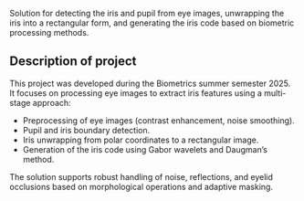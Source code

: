 Solution for detecting the iris and pupil from eye images, unwrapping the iris into a rectangular form, and generating the iris code based on biometric processing methods.

## Description of project

This project was developed during the Biometrics summer semester 2025.  
It focuses on processing eye images to extract iris features using a multi-stage approach:
- Preprocessing of eye images (contrast enhancement, noise smoothing).
- Pupil and iris boundary detection.
- Iris unwrapping from polar coordinates to a rectangular image.
- Generation of the iris code using Gabor wavelets and Daugman’s method.

The solution supports robust handling of noise, reflections, and eyelid occlusions based on morphological operations and adaptive masking.
